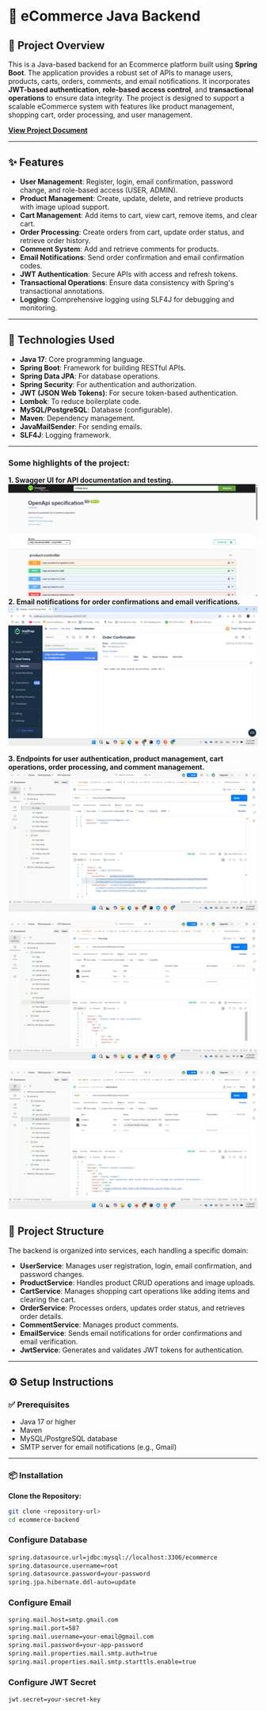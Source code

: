 # 🛒 eCommerce Java Backend

## 📖 Project Overview

This is a Java-based backend for an Ecommerce platform built using **Spring Boot**. The application provides a robust set of APIs to manage users, products, carts, orders, comments, and email notifications. It incorporates **JWT-based authentication**, **role-based access control**, and **transactional operations** to ensure data integrity. The project is designed to support a scalable eCommerce system with features like product management, shopping cart, order processing, and user management.

[**View Project Document**](document/Project_document.pdf)

---

## ✨ Features

- **User Management**: Register, login, email confirmation, password change, and role-based access (USER, ADMIN).
- **Product Management**: Create, update, delete, and retrieve products with image upload support.
- **Cart Management**: Add items to cart, view cart, remove items, and clear cart.
- **Order Processing**: Create orders from cart, update order status, and retrieve order history.
- **Comment System**: Add and retrieve comments for products.
- **Email Notifications**: Send order confirmation and email confirmation codes.
- **JWT Authentication**: Secure APIs with access and refresh tokens.
- **Transactional Operations**: Ensure data consistency with Spring's transactional annotations.
- **Logging**: Comprehensive logging using SLF4J for debugging and monitoring.

---

## 🧰 Technologies Used

- **Java 17**: Core programming language.
- **Spring Boot**: Framework for building RESTful APIs.
- **Spring Data JPA**: For database operations.
- **Spring Security**: For authentication and authorization.
- **JWT (JSON Web Tokens)**: For secure token-based authentication.
- **Lombok**: To reduce boilerplate code.
- **MySQL/PostgreSQL**: Database (configurable).
- **Maven**: Dependency management.
- **JavaMailSender**: For sending emails.
- **SLF4J**: Logging framework.

---

### Some highlights of the project:
**1. Swagger UI for API documentation and testing.**
![](./assets/Swagger-ui.png)
**2. Email notifications for order confirmations and email verifications.**
![](./assets/Email-sender.png)

**3. Endpoints for user authentication, product management, cart operations, order processing, and comment management.**
![](./assets/endpoint1.png)

![](./assets/endpoint4.png)

![](./assets/endpoint5.png)



## 📁 Project Structure

The backend is organized into services, each handling a specific domain:

- **UserService**: Manages user registration, login, email confirmation, and password changes.
- **ProductService**: Handles product CRUD operations and image uploads.
- **CartService**: Manages shopping cart operations like adding items and clearing the cart.
- **OrderService**: Processes orders, updates order status, and retrieves order details.
- **CommentService**: Manages product comments.
- **EmailService**: Sends email notifications for order confirmations and email verification.
- **JwtService**: Generates and validates JWT tokens for authentication.

---

## ⚙️ Setup Instructions

### ✅ Prerequisites

- Java 17 or higher
- Maven
- MySQL/PostgreSQL database
- SMTP server for email notifications (e.g., Gmail)

---

### 📦 Installation

**Clone the Repository:**
```bash
git clone <repository-url>
cd ecommerce-backend
```

### Configure Database
```bash
spring.datasource.url=jdbc:mysql://localhost:3306/ecommerce
spring.datasource.username=root
spring.datasource.password=your-password
spring.jpa.hibernate.ddl-auto=update
```
### Configure Email
```bash
spring.mail.host=smtp.gmail.com
spring.mail.port=587
spring.mail.username=your-email@gmail.com
spring.mail.password=your-app-password
spring.mail.properties.mail.smtp.auth=true
spring.mail.properties.mail.smtp.starttls.enable=true
```
### Configure JWT Secret
```bash
jwt.secret=your-secret-key
```
